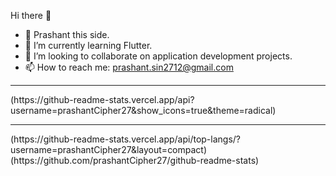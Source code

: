 Hi there 👋
- 🧑 Prashant this side.
- 🌱 I’m currently learning Flutter.
- 👯 I’m looking to collaborate on application development projects.
- 📫 How to reach me: prashant.sin2712@gmail.com 
<hr>
(https://github-readme-stats.vercel.app/api?username=prashantCipher27&show_icons=true&theme=radical)
<hr>
(https://github-readme-stats.vercel.app/api/top-langs/?username=prashantCipher27&layout=compact)(https://github.com/prashantCipher27/github-readme-stats)

<!--
**prashantCipher27/prashantCipher27** is a ✨ _special_ ✨ repository because its `README.md` (this file) appears on your GitHub profile.

Here are some ideas to get you started:



-->
